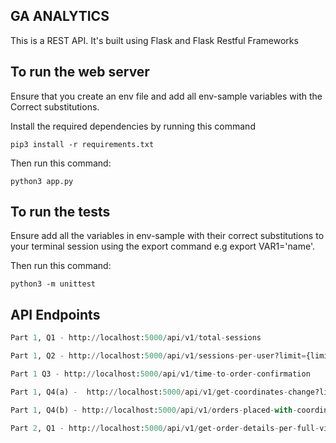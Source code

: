 ## GA ANALYTICS

This is a REST API. It's built using Flask and Flask Restful Frameworks

## To run the web server

Ensure that you create an env file and add all env-sample variables with the Correct substitutions.

Install the required dependencies by running this command

```
pip3 install -r requirements.txt
```

Then run this command:

```
python3 app.py
```

## To run the tests

Ensure add all the variables in env-sample with their correct substitutions to your terminal session using the export command e.g export VAR1='name'.

Then run this command:

```
python3 -m unittest
```

## API Endpoints

```python
Part 1, Q1 - http://localhost:5000/api/v1/total-sessions

Part 1, Q2 - http://localhost:5000/api/v1/sessions-per-user?limit={limit e.g 10}&offset={offset e.g 0}

Part 1 Q3 - http://localhost:5000/api/v1/time-to-order-confirmation

Part 1, Q4(a) -  http://localhost:5000/api/v1/get-coordinates-change?limit={limit e.g 10}&offset={offset e.g 0}

Part 1, Q4(b) - http://localhost:5000/api/v1/orders-placed-with-coordinates-change?limit={limit e.g 10}&offset={offset e.g 0}

Part 2, Q1 - http://localhost:5000/api/v1/get-order-details-per-full-visitor-id?fullVisitorId=14318742381277170233


```

